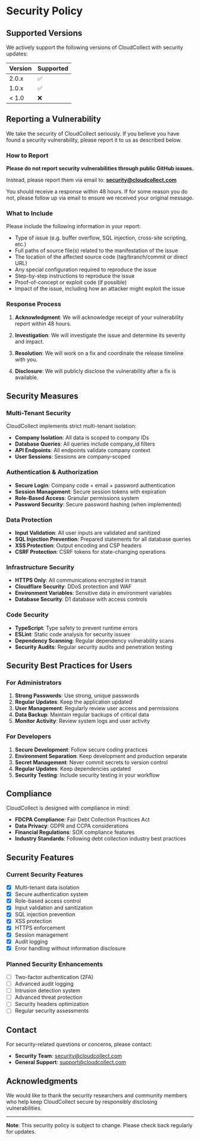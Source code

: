# Security Policy

## Supported Versions

We actively support the following versions of CloudCollect with security updates:

| Version | Supported          |
| ------- | ------------------ |
| 2.0.x   | :white_check_mark: |
| 1.0.x   | :white_check_mark: |
| < 1.0   | :x:                |

## Reporting a Vulnerability

We take the security of CloudCollect seriously. If you believe you have found a security vulnerability, please report it to us as described below.

### How to Report

**Please do not report security vulnerabilities through public GitHub issues.**

Instead, please report them via email to: **security@cloudcollect.com**

You should receive a response within 48 hours. If for some reason you do not, please follow up via email to ensure we received your original message.

### What to Include

Please include the following information in your report:

- Type of issue (e.g. buffer overflow, SQL injection, cross-site scripting, etc.)
- Full paths of source file(s) related to the manifestation of the issue
- The location of the affected source code (tag/branch/commit or direct URL)
- Any special configuration required to reproduce the issue
- Step-by-step instructions to reproduce the issue
- Proof-of-concept or exploit code (if possible)
- Impact of the issue, including how an attacker might exploit the issue

### Response Process

1. **Acknowledgment**: We will acknowledge receipt of your vulnerability report within 48 hours.

2. **Investigation**: We will investigate the issue and determine its severity and impact.

3. **Resolution**: We will work on a fix and coordinate the release timeline with you.

4. **Disclosure**: We will publicly disclose the vulnerability after a fix is available.

## Security Measures

### Multi-Tenant Security

CloudCollect implements strict multi-tenant isolation:

- **Company Isolation**: All data is scoped to company IDs
- **Database Queries**: All queries include company_id filters
- **API Endpoints**: All endpoints validate company context
- **User Sessions**: Sessions are company-scoped

### Authentication & Authorization

- **Secure Login**: Company code + email + password authentication
- **Session Management**: Secure session tokens with expiration
- **Role-Based Access**: Granular permissions system
- **Password Security**: Secure password hashing (when implemented)

### Data Protection

- **Input Validation**: All user inputs are validated and sanitized
- **SQL Injection Prevention**: Prepared statements for all database queries
- **XSS Protection**: Output encoding and CSP headers
- **CSRF Protection**: CSRF tokens for state-changing operations

### Infrastructure Security

- **HTTPS Only**: All communications encrypted in transit
- **Cloudflare Security**: DDoS protection and WAF
- **Environment Variables**: Sensitive data in environment variables
- **Database Security**: D1 database with access controls

### Code Security

- **TypeScript**: Type safety to prevent runtime errors
- **ESLint**: Static code analysis for security issues
- **Dependency Scanning**: Regular dependency vulnerability scans
- **Security Audits**: Regular security audits and penetration testing

## Security Best Practices for Users

### For Administrators

1. **Strong Passwords**: Use strong, unique passwords
2. **Regular Updates**: Keep the application updated
3. **User Management**: Regularly review user access and permissions
4. **Data Backup**: Maintain regular backups of critical data
5. **Monitor Activity**: Review system logs and user activity

### For Developers

1. **Secure Development**: Follow secure coding practices
2. **Environment Separation**: Keep development and production separate
3. **Secret Management**: Never commit secrets to version control
4. **Regular Updates**: Keep dependencies updated
5. **Security Testing**: Include security testing in your workflow

## Compliance

CloudCollect is designed with compliance in mind:

- **FDCPA Compliance**: Fair Debt Collection Practices Act
- **Data Privacy**: GDPR and CCPA considerations
- **Financial Regulations**: SOX compliance features
- **Industry Standards**: Following debt collection industry best practices

## Security Features

### Current Security Features

- [x] Multi-tenant data isolation
- [x] Secure authentication system
- [x] Role-based access control
- [x] Input validation and sanitization
- [x] SQL injection prevention
- [x] XSS protection
- [x] HTTPS enforcement
- [x] Session management
- [x] Audit logging
- [x] Error handling without information disclosure

### Planned Security Enhancements

- [ ] Two-factor authentication (2FA)
- [ ] Advanced audit logging
- [ ] Intrusion detection system
- [ ] Advanced threat protection
- [ ] Security headers optimization
- [ ] Regular security assessments

## Contact

For security-related questions or concerns, please contact:

- **Security Team**: security@cloudcollect.com
- **General Support**: support@cloudcollect.com

## Acknowledgments

We would like to thank the security researchers and community members who help keep CloudCollect secure by responsibly disclosing vulnerabilities.

---

**Note**: This security policy is subject to change. Please check back regularly for updates.